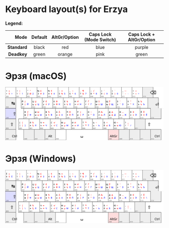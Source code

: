 # Keyboard layout(s) for Erzya

**Legend:**

| Mode       | Default | AltGr/Option | Caps Lock (Mode Switch) | Caps Lock + AltGr/Option |
| ----------:|:-------:|:------------:|:-----------------------:|:------------------------:|
|**Standard**| black   | red          | blue                    | purple                   |
|**Deadkey** | green   | orange       | pink                    | green                    |


# Эрзя (macOS)

![myv-mac.svg](myv-mac.svg)

# Эрзя (Windows)

![myv-win.svg](myv-win.svg)
